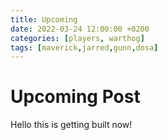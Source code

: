 ```yaml
---
title: Upcoming
date: 2022-03-24 12:00:00 +0200
categories: [players, warthog]
tags: [maverick,jarred,gunn,dosa]
---
```


[//]: # (This may be the most platform independent comment)

[//]: # (If you want to add an image at the top of the post, please provide an image with a resolution of 1200 x 630)
[//]: # (   image:  )
[//]: # (       path: /path/to/image    )
[//]: # (       alt: image alternative text )

# Upcoming Post

Hello this is getting built now!

